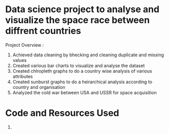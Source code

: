 # Data science project to analyse and visualize the space race between diffrent countries
Project Overview :
1) Achieved data cleaning by bhecking and cleaning duplicate and missing values
2) Created various bar charts to visualize and analyse the dataset
3) Created chlropleth graphs to do a country wise analysis of various attributes
4) Created sunburst graphs to do a heirarchical analysis according to country and organisation
5) Analyzed the cold war between USA and USSR for space acquisition

# Code and Resources Used
1)
